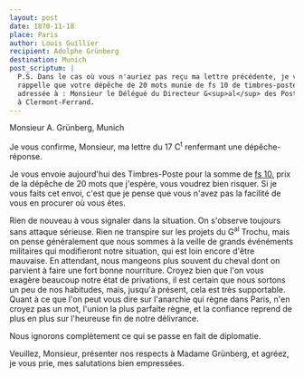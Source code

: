 ```yaml
---
layout: post
date: 1870-11-18
place: Paris
author: Louis Guillier
recipient: Adolphe Grünberg
destination: Munich
post_scriptum: |
  P.S. Dans le cas où vous n'auriez pas reçu ma lettre précédente, je vous
  rappelle que votre dépêche de 20 mots munie de fs 10 de timbres-poste doit être
  adressée à : Monsieur le Délégué du Directeur G<sup>al</sup> des Postes (Puy de Dôme)
  à Clermont-Ferrand.
---
```


Monsieur A. Grünberg, Munich


Je vous confirme, Monsieur, ma lettre du 17 C<sup>t</sup> renfermant une dépêche-réponse.

Je vous envoie aujourd'hui des Timbres-Poste pour la somme de <ins>fs 10.</ins>
prix de la dépêche de 20 mots que j'espère, vous voudrez bien risquer. Si je
vous faits cet envoi, c'est que je pense que vous n'avez pas la facilité de
vous en procurer où vous êtes.

Rien de nouveau à vous signaler dans la situation.
On s'observe toujours sans attaque sérieuse.
Rien ne transpire sur les projets du G<sup>al</sup> Trochu, mais on pense généralement que
nous sommes à la veille de grands événéments militaires qui modifieront notre
situation, qui est loin encore d'être mauvaise.
En attendant, nous mangeons plus souvent du cheval dont on parvient à faire une
fort bonne nourriture.
Croyez bien que l'on vous exagère beaucoup notre état de privations, il est
certain que nous sortons un peu de nos habitudes, mais, jusqu'à présent, cela
est très supportable.
Quant à ce que l'on peut vous dire sur l'anarchie qui règne dans Paris, n'en
croyez pas un mot, l'union la plus parfaite règne, et la confiance reprend de
plus en plus sur l'heureuse fin de notre délivrance.

Nous ignorons complètement ce qui se passe en fait de diplomatie.

Veuillez, Monsieur, présenter nos respects à Madame Grünberg, et agréez, je
vous prie, mes salutations bien empressées.
